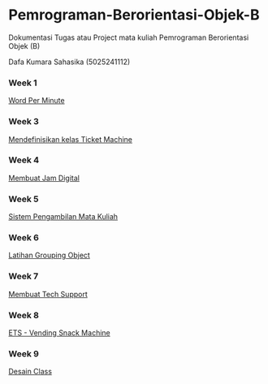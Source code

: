 # Pemrograman-Berorientasi-Objek-B
Dokumentasi Tugas atau Project mata kuliah Pemrograman Berorientasi Objek (B)

Dafa Kumara Sahasika (5025241112)

### **Week 1**
[Word Per Minute](word-per-minute.md)

### **Week 3**
[Mendefinisikan kelas Ticket Machine](ticket-machine.md)

### **Week 4**
[Membuat Jam Digital](clock.md)

### **Week 5**
[Sistem Pengambilan Mata Kuliah](sistem-pengambilan-mata-kuliah.md)

### **Week 6**
[Latihan Grouping Object](grouping.md)

### **Week 7**
[Membuat Tech Support](tech_support.md)

### **Week 8**
[ETS - Vending Snack Machine](vending-machine.md)

### **Week 9**
[Desain Class](world-of-zuul.md)
